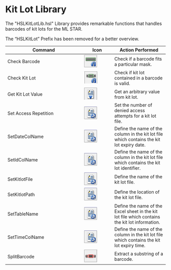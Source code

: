 # Kit Lot Library

The "HSLKitLotLib.hsl" Library provides remarkable functions that handles barcodes of kit lots for the ML STAR.

The “HSLKitLot” Prefix has been removed for a better overview.

<table><thead><tr><th width="227">Command</th><th width="81">Icon</th><th>Action Performed</th></tr></thead><tbody><tr><td>Check Barcode</td><td><img src="../../.gitbook/assets/image (597).png" alt="" data-size="original"></td><td>Check if a barcode fits a particular mask.</td></tr><tr><td>Check Kit Lot</td><td><img src="../../.gitbook/assets/image (598).png" alt="" data-size="original"></td><td>Check if kit lot contained in a barcode is valid.</td></tr><tr><td>Get Kit Lot Value</td><td><img src="../../.gitbook/assets/image (599).png" alt="" data-size="original"></td><td>Get an arbitrary value from kit lot.</td></tr><tr><td>Set Access Repetition</td><td><img src="../../.gitbook/assets/image (600).png" alt="" data-size="original"></td><td>Set the number of denied access attempts for a kit lot file.</td></tr><tr><td>SetDateColName</td><td><img src="../../.gitbook/assets/image (600).png" alt="" data-size="original"></td><td>Define the name of the column in the kit lot file which contains the kit lot expiry date.</td></tr><tr><td>SetIdColName</td><td><img src="../../.gitbook/assets/image (600).png" alt="" data-size="original"></td><td>Define the name of the column in the kit lot file which contains the kit lot identifier.</td></tr><tr><td>SetKitlotFile</td><td><img src="../../.gitbook/assets/image (600).png" alt="" data-size="original"></td><td>Define the name of the kit lot file.</td></tr><tr><td>SetKitlotPath</td><td><img src="../../.gitbook/assets/image (600).png" alt="" data-size="original"></td><td>Define the location of the kit lot file.</td></tr><tr><td>SetTableName</td><td><img src="../../.gitbook/assets/image (600).png" alt="" data-size="original"></td><td>Define the name of the Excel sheet in the kit lot file which contains the kit lot information.</td></tr><tr><td>SetTimeColName</td><td><img src="../../.gitbook/assets/image (600).png" alt="" data-size="original"></td><td>Define the name of the column in the kit lot file which contains the kit lot expiry time.</td></tr><tr><td>SplitBarcode</td><td><img src="../../.gitbook/assets/image (601).png" alt="" data-size="original"></td><td>Extract a substring of a barcode.</td></tr></tbody></table>

